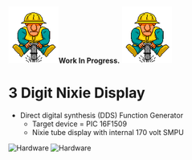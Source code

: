 ![alt text](https://github.com/oddwires/RP2040/blob/master/Function%20Generator/Images/work-in-progress.gif)****Work In Progress.****
![alt text](https://github.com/oddwires/RP2040/blob/master/Function%20Generator/Images/work-in-progress.gif)
# 3 Digit Nixie Display #

* Direct digital synthesis (DDS) Function Generator
  * Target device = PIC 16F1509
  * Nixie tube display with internal 170 volt SMPU

![Hardware](https://github.com/oddwires/Pic-Code/blob/master/3-digit-Nixie-Display/Images/IMG_0848.jpg)
![Hardware](https://github.com/oddwires/Pic-Code/blob/master/3-digit-Nixie-Display/Images/IMG_0850.jpg)

